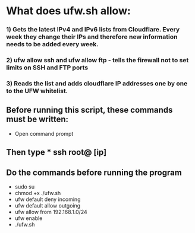 
# What does ufw.sh allow:
### 1) Gets the latest IPv4 and IPv6 lists from Cloudflare. Every week they change their IPs and therefore new information needs to be added every week.

### 2) ufw allow ssh and ufw allow ftp - tells the firewall not to set limits on SSH and FTP ports

### 3) Reads the list and adds cloudflare IP addresses one by one to the UFW whitelist.


## Before running this script, these commands must be written:
* Open command prompt 
## Then type * ssh root@ [ip] 

## Do the commands before running the program
* sudo su
* chmod +x ./ufw.sh 
* ufw default deny incoming
* ufw default allow outgoing
* ufw allow from 192.168.1.0/24
* ufw enable
* ./ufw.sh
